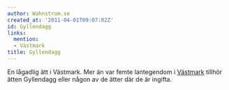 ```yaml
---
author: Wahnstrom.se
created_at: '2011-04-01T09:07:02Z'
id: Gyllendagg
links:
  mention:
  - Västmark
title: Gyllendagg
---
```


En lågadlig ätt i Västmark. Mer än var femte lantegendom i [Västmark] tillhör ätten Gyllendagg eller
någon av de ätter där de är ingifta.

  [Västmark]: Västmark